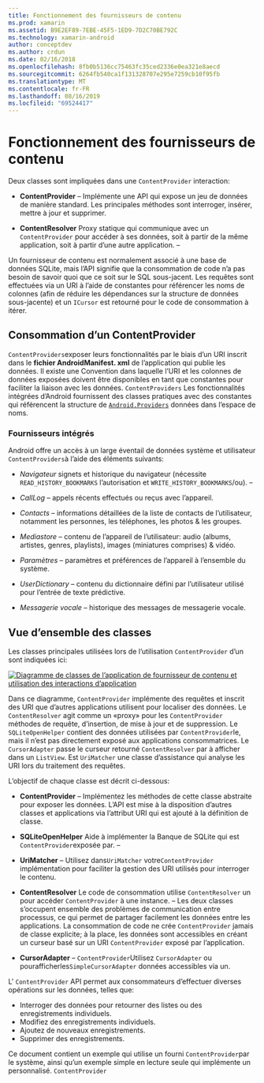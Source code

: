 ```yaml
---
title: Fonctionnement des fournisseurs de contenu
ms.prod: xamarin
ms.assetid: B9E2EF89-7EBE-45F5-1ED9-7D2C70BE792C
ms.technology: xamarin-android
author: conceptdev
ms.author: crdun
ms.date: 02/16/2018
ms.openlocfilehash: 8fb0b5136cc75463fc35ced2336e0ea321e8aecd
ms.sourcegitcommit: 6264fb540ca1f131328707e295e7259cb10f95fb
ms.translationtype: MT
ms.contentlocale: fr-FR
ms.lasthandoff: 08/16/2019
ms.locfileid: "69524417"
---
```

# <a name="how-content-providers-work"></a>Fonctionnement des fournisseurs de contenu

Deux classes sont impliquées dans une `ContentProvider` interaction:

- **ContentProvider** &ndash; Implémente une API qui expose un jeu de données de manière standard. Les principales méthodes sont interroger, insérer, mettre à jour et supprimer.

- **ContentResolver** Proxy statique qui communique avec un `ContentProvider` pour accéder à ses données, soit à partir de la même application, soit à partir d’une autre application. &ndash;

Un fournisseur de contenu est normalement associé à une base de données SQLite, mais l’API signifie que la consommation de code n’a pas besoin de savoir quoi que ce soit sur le SQL sous-jacent. Les requêtes sont effectuées via un URI à l’aide de constantes pour référencer les noms de colonnes (afin de réduire les dépendances sur la structure de données sous-jacente) et un `ICursor` est retourné pour le code de consommation à itérer.


## <a name="consuming-a-contentprovider"></a>Consommation d’un ContentProvider

`ContentProviders`exposer leurs fonctionnalités par le biais d’un URI inscrit dans le **fichier AndroidManifest. xml** de l’application qui publie les données. Il existe une Convention dans laquelle l’URI et les colonnes de données exposées doivent être disponibles en tant que constantes pour faciliter la liaison avec les données. `ContentProviders` Les fonctionnalités intégrées d’Android fournissent des classes pratiques avec des constantes qui référencent la structure de [`Android.Providers`](xref:Android.Provider) données dans l’espace de noms.



### <a name="built-in-providers"></a>Fournisseurs intégrés

Android offre un accès à un large éventail de données système et utilisateur `ContentProviders`à l’aide des éléments suivants:

- *Navigateur* signets et historique du navigateur (nécessite `READ_HISTORY_BOOKMARKS` l’autorisation et `WRITE_HISTORY_BOOKMARKS`/ou). &ndash;

- *CallLog* &ndash; appels récents effectués ou reçus avec l’appareil.

- *Contacts* &ndash; informations détaillées de la liste de contacts de l’utilisateur, notamment les personnes, les téléphones, les photos & les groupes.

- *Mediastore* &ndash; contenu de l’appareil de l’utilisateur: audio (albums, artistes, genres, playlists), images (miniatures comprises) & vidéo.

- *Paramètres* &ndash; paramètres et préférences de l’appareil à l’ensemble du système.

- *UserDictionary* &ndash; contenu du dictionnaire défini par l’utilisateur utilisé pour l’entrée de texte prédictive.

- *Messagerie vocale* &ndash; historique des messages de messagerie vocale.



## <a name="classes-overview"></a>Vue d’ensemble des classes

Les classes principales utilisées lors de l’utilisation `ContentProvider` d’un sont indiquées ici:

[![Diagramme de classes de l’application de fournisseur de contenu et utilisation des interactions d’application](how-it-works-images/classdiagram1.png)](how-it-works-images/classdiagram1.png#lightbox)

Dans ce diagramme, `ContentProvider` implémente des requêtes et inscrit des URI que d’autres applications utilisent pour localiser des données. Le `ContentResolver` agit comme un «proxy» pour les `ContentProvider` méthodes de requête, d’insertion, de mise à jour et de suppression. Le `SQLiteOpenHelper` contient des données utilisées par `ContentProvider`le, mais il n’est pas directement exposé aux applications consommatrices.
Le `CursorAdapter` passe le curseur retourné `ContentResolver` par à afficher dans un `ListView`. Est `UriMatcher` une classe d’assistance qui analyse les URI lors du traitement des requêtes.

L’objectif de chaque classe est décrit ci-dessous:

- **ContentProvider** &ndash; Implémentez les méthodes de cette classe abstraite pour exposer les données. L’API est mise à la disposition d’autres classes et applications via l’attribut URI qui est ajouté à la définition de classe.

- **SQLiteOpenHelper** Aide à implémenter la Banque de SQLite qui est `ContentProvider`exposée par. &ndash;

- **UriMatcher** &ndash; Utilisez dans`UriMatcher` votre`ContentProvider` implémentation pour faciliter la gestion des URI utilisés pour interroger le contenu.

- **ContentResolver** Le code de consommation utilise `ContentResolver` un pour accéder `ContentProvider` à une instance. &ndash; Les deux classes s’occupent ensemble des problèmes de communication entre processus, ce qui permet de partager facilement les données entre les applications. La consommation de code ne crée `ContentProvider` jamais de classe explicite; à la place, les données sont accessibles en créant un curseur basé sur un URI `ContentProvider` exposé par l’application.

- **CursorAdapter** &ndash; `ContentProvider`Utilisez `CursorAdapter` ou pourafficherles`SimpleCursorAdapter` données accessibles via un.

L' `ContentProvider` API permet aux consommateurs d’effectuer diverses opérations sur les données, telles que:

- Interroger des données pour retourner des listes ou des enregistrements individuels.
- Modifiez des enregistrements individuels.
- Ajoutez de nouveaux enregistrements.
- Supprimer des enregistrements.

Ce document contient un exemple qui utilise un fourni `ContentProvider`par le système, ainsi qu’un exemple simple en lecture seule qui implémente un personnalisé. `ContentProvider`

